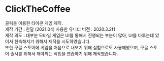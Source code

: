 # ClickTheCoffee
클릭을 이용한 타이쿤 게임 제작.\
제작 기간 : 한달 (2021.04)
사용한 유니티 버전 : 2020.3.2f1\
제작 의도 : 대부분 모바일 게임은 UI를 통해서 진행되는 부분이 많아, UI를 다루는데 있어서 친숙해지기 위해서 제작을 시도하였습니다.\
또한 구글 스토어에 게임을 처음으로 내보기 위해 실험으로도 사용해봤으며, 구글 스토어 출시를 위해서 해야되는 작업을 연습하기 위해 제작했습니다.
